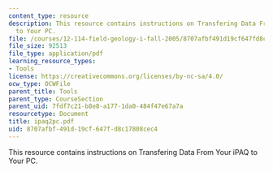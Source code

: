 ```yaml
---
content_type: resource
description: This resource contains instructions on Transfering Data From Your iPAQ
  to Your PC.
file: /courses/12-114-field-geology-i-fall-2005/8707afbf491d19cf647fd8c17808cec4_ipaq2pc.pdf
file_size: 92513
file_type: application/pdf
learning_resource_types:
- Tools
license: https://creativecommons.org/licenses/by-nc-sa/4.0/
ocw_type: OCWFile
parent_title: Tools
parent_type: CourseSection
parent_uid: 7fdf7c21-b8e8-a177-1da0-484f47e67a7a
resourcetype: Document
title: ipaq2pc.pdf
uid: 8707afbf-491d-19cf-647f-d8c17808cec4
---
```

This resource contains instructions on Transfering Data From Your iPAQ to Your PC.